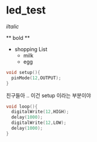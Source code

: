 # led_test


*iltalic*

** bold **

* shopping List
  * milk
  * egg
  
  
```cpp
void setup(){
  pinMode(12,OUTPUT);
}
```

친구들아 .. 이건 setup 이라는 부분이야


```cpp
void loop(){
  digitalWrite(12,HIGH);
  delay(1000);
  digitalWrite(12,LOW);
  delay(1000);
}

```

